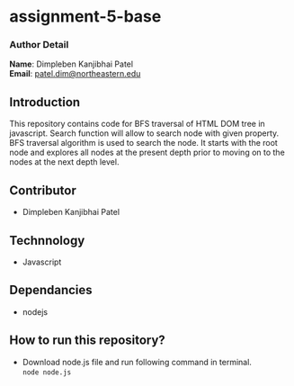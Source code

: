 # assignment-5-base

### Author Detail <br>
**Name**: Dimpleben Kanjibhai Patel <br />
**Email**: [patel.dim@northeastern.edu](mailto:patel.dim@northeastern.edu) <br />

## Introduction
This repository contains code for BFS traversal of HTML DOM tree in javascript. Search function will allow to search node with given property. BFS traversal algorithm is used to search the node. It starts with the root node and explores all nodes at the present depth prior to moving on to the nodes at the next depth level.

## Contributor
- Dimpleben Kanjibhai Patel

## Technnology
- Javascript

## Dependancies
- nodejs


## How to run this repository?
- Download node.js file and run following command in terminal. <br>
```node node.js```
